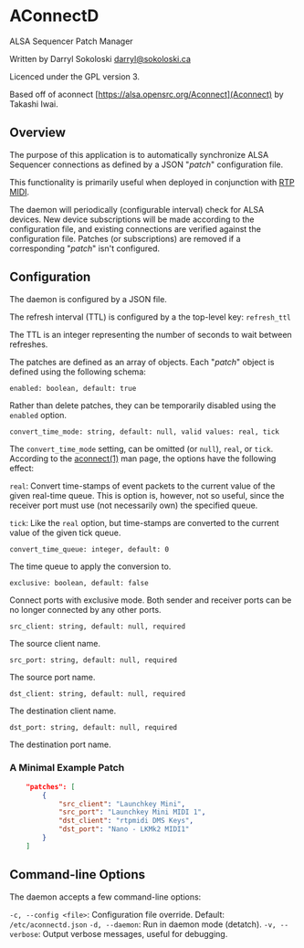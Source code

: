 # AConnectD

ALSA Sequencer Patch Manager

Written by Darryl Sokoloski <darryl@sokoloski.ca>

Licenced under the GPL version 3.

Based off of aconnect [https://alsa.opensrc.org/Aconnect](Aconnect) by Takashi Iwai.

## Overview

The purpose of this application is to automatically synchronize ALSA
Sequencer connections as defined by a JSON "*patch*" configuration file.

This functionality is primarily useful when deployed in conjunction with [RTP MIDI](https://github.com/davidmoreno/rtpmidid).

The daemon will periodically (configurable interval) check for ALSA devices.
New device subscriptions will be made according to the configuration file, and
existing connections are verified against the configuration file.  Patches (or
subscriptions) are removed if a corresponding "*patch*" isn't configured.

## Configuration

The daemon is configured by a JSON file.

The refresh interval (TTL) is configured by a the top-level key: `refresh_ttl`

The TTL is an integer representing the number of seconds to wait between
refreshes.

The patches are defined as an array of objects.  Each "*patch*" object is
defined using the following schema:

`enabled: boolean, default: true`

Rather than delete patches, they can be temporarily disabled using the `enabled` option.

`convert_time_mode: string, default: null, valid values: real, tick`

The `convert_time_mode` setting, can be omitted (or `null`), `real`, or `tick`.
According to the [aconnect(1)](https://linux.die.net/man/1/aconnect) man page,
the options have the following effect:

`real`: Convert time-stamps of event packets to the current value of the given
real-time queue. This is option is, however, not so useful, since the receiver
port must use (not necessarily own) the specified queue.

`tick`: Like the `real` option, but time-stamps are converted to the current
value of the given tick queue.

`convert_time_queue: integer, default: 0`

The time queue to apply the conversion to.

`exclusive: boolean, default: false`

Connect ports with exclusive mode. Both sender and receiver ports can be no
longer connected by any other ports.

`src_client: string, default: null, required`

The source client name.

`src_port: string, default: null, required`

The source port name.

`dst_client: string, default: null, required`

The destination client name.

`dst_port: string, default: null, required`

The destination port name.

### A Minimal Example Patch

```json
    "patches": [
        {
            "src_client": "Launchkey Mini",
            "src_port": "Launchkey Mini MIDI 1",
            "dst_client": "rtpmidi DMS Keys",
            "dst_port": "Nano - LKMk2 MIDI1"
        }
    ]
```

## Command-line Options

The daemon accepts a few command-line options:

`-c, --config <file>`: Configuration file override.  Default: `/etc/aconnectd.json`
`-d, --daemon`: Run in daemon mode (detatch).
`-v, --verbose`: Output verbose messages, useful for debugging.

